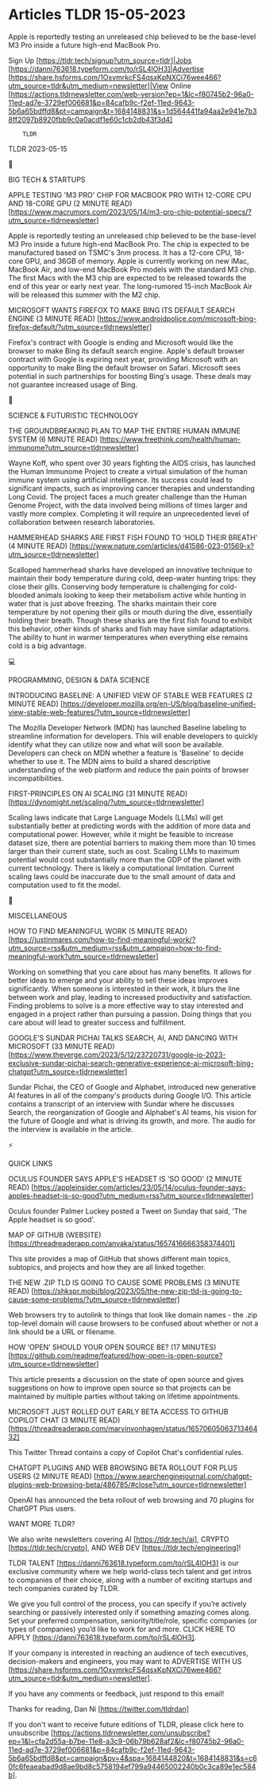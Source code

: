 # Articles TLDR 15-05-2023

Apple is reportedly testing an unreleased chip believed to be the
base-level M3 Pro inside a future high-end MacBook Pro.  

Sign Up [https://tldr.tech/signup?utm_source=tldr]|Jobs
[https://danni763618.typeform.com/to/rSL4lOH3]|Advertise
[https://share.hsforms.com/1OxvmrkcFS4qsxKpNXCi76wee466?utm_source=tldr&utm_medium=newsletter]|View
Online
[https://actions.tldrnewsletter.com/web-version?ep=1&lc=f80745b2-96a0-11ed-ad7e-3729ef006681&p=84cafb9c-f2ef-11ed-9643-5b6a65bdffd8&pt=campaign&t=1684148831&s=1d564441fa94aa2e941e7b38ff2097b8920fbb9c0a0acdf1e60c1cb2db43f3d4]


		TLDR 

TLDR 2023-05-15

📱 

BIG TECH & STARTUPS

APPLE TESTING 'M3 PRO' CHIP FOR MACBOOK PRO WITH 12-CORE CPU AND
18-CORE GPU (2 MINUTE READ)
[https://www.macrumors.com/2023/05/14/m3-pro-chip-potential-specs/?utm_source=tldrnewsletter]


Apple is reportedly testing an unreleased chip believed to be the
base-level M3 Pro inside a future high-end MacBook Pro. The chip is
expected to be manufactured based on TSMC's 3nm process. It has a
12-core CPU, 18-core GPU, and 36GB of memory. Apple is currently
working on new iMac, MacBook Air, and low-end MacBook Pro models with
the standard M3 chip. The first Macs with the M3 chip are expected to
be released towards the end of this year or early next year. The
long-rumored 15-inch MacBook Air will be released this summer with the
M2 chip. 

MICROSOFT WANTS FIREFOX TO MAKE BING ITS DEFAULT SEARCH ENGINE (3
MINUTE READ)
[https://www.androidpolice.com/microsoft-bing-firefox-default/?utm_source=tldrnewsletter]


Firefox's contract with Google is ending and Microsoft would like the
browser to make Bing its default search engine. Apple's default
browser contract with Google is expiring next year, providing
Microsoft with an opportunity to make Bing the default browser on
Safari. Microsoft sees potential in such partnerships for boosting
Bing's usage. These deals may not guarantee increased usage of Bing. 

🚀 

SCIENCE & FUTURISTIC TECHNOLOGY

THE GROUNDBREAKING PLAN TO MAP THE ENTIRE HUMAN IMMUNE SYSTEM (6
MINUTE READ)
[https://www.freethink.com/health/human-immunome?utm_source=tldrnewsletter]


Wayne Koff, who spent over 30 years fighting the AIDS crisis, has
launched the Human Immunome Project to create a virtual simulation of
the human immune system using artificial intelligence. Its success
could lead to significant impacts, such as improving cancer therapies
and understanding Long Covid. The project faces a much greater
challenge than the Human Genome Project, with the data involved being
millions of times larger and vastly more complex. Completing it will
require an unprecedented level of collaboration between research
laboratories. 

HAMMERHEAD SHARKS ARE FIRST FISH FOUND TO ‘HOLD THEIR BREATH’ (4
MINUTE READ)
[https://www.nature.com/articles/d41586-023-01569-x?utm_source=tldrnewsletter]


Scalloped hammerhead sharks have developed an innovative technique to
maintain their body temperature during cold, deep-water hunting trips:
they close their gills. Conserving body temperature is challenging for
cold-blooded animals looking to keep their metabolism active while
hunting in water that is just above freezing. The sharks maintain
their core temperature by not opening their gills or mouth during the
dive, essentially holding their breath. Though these sharks are the
first fish found to exhibit this behavior, other kinds of sharks and
fish may have similar adaptations. The ability to hunt in warmer
temperatures when everything else remains cold is a big advantage. 

💻 

PROGRAMMING, DESIGN & DATA SCIENCE

INTRODUCING BASELINE: A UNIFIED VIEW OF STABLE WEB FEATURES (2 MINUTE
READ)
[https://developer.mozilla.org/en-US/blog/baseline-unified-view-stable-web-features/?utm_source=tldrnewsletter]


The Mozilla Developer Network (MDN) has launched Baseline labeling to
streamline information for developers. This will enable developers to
quickly identify what they can utilize now and what will soon be
available. Developers can check on MDN whether a feature is 'Baseline'
to decide whether to use it. The MDN aims to build a shared
descriptive understanding of the web platform and reduce the pain
points of browser incompatibilities. 

FIRST-PRINCIPLES ON AI SCALING (31 MINUTE READ)
[https://dynomight.net/scaling/?utm_source=tldrnewsletter] 

Scaling laws indicate that Large Language Models (LLMs) will get
substantially better at predicting words with the addition of more
data and computational power. However, while it might be feasible to
increase dataset size, there are potential barriers to making them
more than 10 times larger than their current state, such as cost.
Scaling LLMs to maximum potential would cost substantially more than
the GDP of the planet with current technology. There is likely a
computational limitation. Current scaling laws could be inaccurate due
to the small amount of data and computation used to fit the model. 

🎁 

MISCELLANEOUS

HOW TO FIND MEANINGFUL WORK (5 MINUTE READ)
[https://justinmares.com/how-to-find-meaningful-work/?utm_source=rss&utm_medium=rss&utm_campaign=how-to-find-meaningful-work?utm_source=tldrnewsletter]


Working on something that you care about has many benefits. It allows
for better ideas to emerge and your ability to sell these ideas
improves significantly. When someone is interested in their work, it
blurs the line between work and play, leading to increased
productivity and satisfaction. Finding problems to solve is a more
effective way to stay interested and engaged in a project rather than
pursuing a passion. Doing things that you care about will lead to
greater success and fulfillment. 

GOOGLE’S SUNDAR PICHAI TALKS SEARCH, AI, AND DANCING WITH MICROSOFT
(33 MINUTE READ)
[https://www.theverge.com/2023/5/12/23720731/google-io-2023-exclusive-sundar-pichai-search-generative-experience-ai-microsoft-bing-chatgpt?utm_source=tldrnewsletter]


Sundar Pichai, the CEO of Google and Alphabet, introduced new
generative AI features in all of the company's products during Google
I/O. This article contains a transcript of an interview with Sundar
where he discusses Search, the reorganization of Google and Alphabet's
AI teams, his vision for the future of Google and what is driving its
growth, and more. The audio for the interview is available in the
article. 

⚡ 

QUICK LINKS

OCULUS FOUNDER SAYS APPLE'S HEADSET IS 'SO GOOD' (2 MINUTE READ)
[https://appleinsider.com/articles/23/05/14/oculus-founder-says-apples-headset-is-so-good?utm_medium=rss?utm_source=tldrnewsletter]


Oculus founder Palmer Luckey posted a Tweet on Sunday that said, 'The
Apple headset is so good'. 

MAP OF GITHUB (WEBSITE)
[https://threadreaderapp.com/anvaka/status/1657416666358374401] 

This site provides a map of GitHub that shows different main topics,
subtopics, and projects and how they are all linked together. 

THE NEW .ZIP TLD IS GOING TO CAUSE SOME PROBLEMS (3 MINUTE READ)
[https://shkspr.mobi/blog/2023/05/the-new-zip-tld-is-going-to-cause-some-problems/?utm_source=tldrnewsletter]


Web browsers try to autolink to things that look like domain names -
the .zip top-level domain will cause browsers to be confused about
whether or not a link should be a URL or filename. 

HOW ‘OPEN’ SHOULD YOUR OPEN SOURCE BE? (17 MINUTES)
[https://github.com/readme/featured/how-open-is-open-source?utm_source=tldrnewsletter]


This article presents a discussion on the state of open source and
gives suggestions on how to improve open source so that projects can
be maintained by multiple parties without taking on lifetime
appointments. 

MICROSOFT JUST ROLLED OUT EARLY BETA ACCESS TO GITHUB COPILOT CHAT (3
MINUTE READ)
[https://threadreaderapp.com/marvinvonhagen/status/1657060506371346432]


This Twitter Thread contains a copy of Copilot Chat's confidential
rules. 

CHATGPT PLUGINS AND WEB BROWSING BETA ROLLOUT FOR PLUS USERS (2 MINUTE
READ)
[https://www.searchenginejournal.com/chatgpt-plugins-web-browsing-beta/486785/#close?utm_source=tldrnewsletter]


OpenAI has announced the beta rollout of web browsing and 70 plugins
for ChatGPT Plus users. 

WANT MORE TLDR?

We also write newsletters covering AI [https://tldr.tech/ai], CRYPTO
[https://tldr.tech/crypto], AND WEB DEV
[https://tldr.tech/engineering]!

TLDR TALENT [https://danni763618.typeform.com/to/rSL4lOH3] is our
exclusive community where we help world-class tech talent and get
intros to companies of their choice, along with a number of exciting
startups and tech companies curated by TLDR.

We give you full control of the process, you can specify if you’re
actively searching or passively interested only if something amazing
comes along. Set your preferred compensation, seniority/title/role,
specific companies (or types of companies) you’d like to work for
and more. CLICK HERE TO APPLY
[https://danni763618.typeform.com/to/rSL4lOH3].

If your company is interested in reaching an audience of tech
executives, decision-makers and engineers, you may want to ADVERTISE
WITH US
[https://share.hsforms.com/1OxvmrkcFS4qsxKpNXCi76wee466?utm_source=tldr&utm_medium=newsletter].


If you have any comments or feedback, just respond to this email! 

Thanks for reading, 
Dan Ni [https://twitter.com/tldrdan] 

If you don't want to receive future editions of TLDR, please click
here to unsubscribe
[https://actions.tldrnewsletter.com/unsubscribe?ep=1&l=cfa2d55a-b7be-11e8-a3c9-06b79b628af2&lc=f80745b2-96a0-11ed-ad7e-3729ef006681&p=84cafb9c-f2ef-11ed-9643-5b6a65bdffd8&pt=campaign&pv=4&spa=1684144820&t=1684148831&s=c60fc6feaeabad9d8ae9bd8c5758194ef799a94465002240b0c3ca89e1ec584b].


 